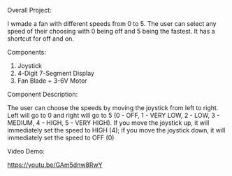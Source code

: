 Overall Project:

I wmade a fan with different speeds from 0 to 5. The user can select any
speed of their choosing with 0 being off and 5 being the fastest. It has a
shortcut for off and on.

Components:
1. Joystick
2. 4-Digit 7-Segment Display
3. Fan Blade + 3-6V Motor

Component Description:

The user can choose the speeds by moving the joystick from left to right. Left will
go to 0 and right will go to 5 (0 - OFF, 1 - VERY LOW, 2 - LOW, 3 - MEDIUM, 4 -
HIGH, 5 - VERY HIGH). If you move the joystick up, it will immediately set the
speed to HIGH (4); if you move the joystick down, it will immediately set the
speed to OFF (0)

Video Demo:

https://youtu.be/GAm5dnw8RwY

